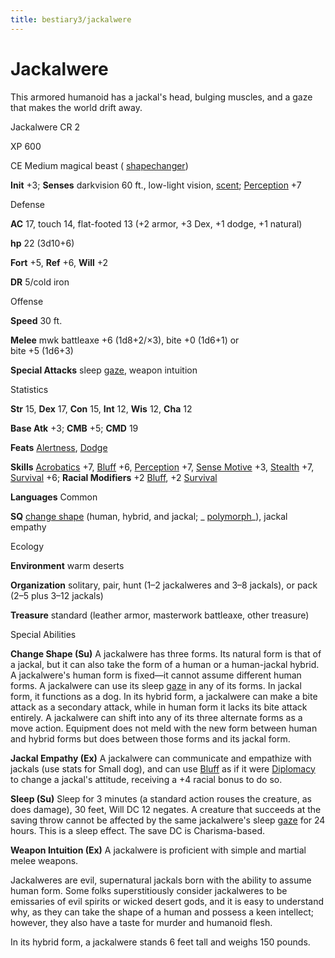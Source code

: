 ```yaml
---
title: bestiary3/jackalwere
---
```

# Jackalwere

This armored humanoid has a jackal's head, bulging muscles, and a gaze that makes the world drift away.

Jackalwere CR 2

XP 600

CE Medium magical beast ( [shapechanger](monsters/creatureTypes.md#_shapechanger-subtype))

**Init** +3; **Senses** darkvision 60 ft., low-light vision, [scent](monsters/universalMonsterRules.md#_scent); [Perception](skills/perception.md#_perception) +7

Defense

**AC** 17, touch 14, flat-footed 13 (+2 armor, +3 Dex, +1 dodge, +1 natural)

**hp** 22 (3d10+6)

**Fort** +5, **Ref** +6, **Will** +2

**DR** 5/cold iron

Offense

**Speed** 30 ft.

**Melee** mwk battleaxe +6 (1d8+2/×3), bite +0 (1d6+1) or   
bite +5 (1d6+3)

**Special Attacks** sleep [gaze](monsters/universalMonsterRules.md#_gaze), weapon intuition

Statistics

**Str** 15, **Dex** 17, **Con** 15, **Int** 12, **Wis** 12, **Cha** 12

**Base Atk** +3; **CMB** +5; **CMD** 19

**Feats** [Alertness](feats.md#_alertness), [Dodge](feats.md#_dodge)

**Skills** [Acrobatics](skills/acrobatics.md#_acrobatics) +7, [Bluff](skills/bluff.md#_bluff) +6, [Perception](skills/perception.md#_perception) +7, [Sense Motive](skills/senseMotive.md#_sense-motive) +3, [Stealth](skills/stealth.md#_stealth) +7, [Survival](skills/survival.md#_survival) +6; **Racial Modifiers** +2 [Bluff](skills/bluff.md#_bluff), +2 [Survival](skills/survival.md#_survival)

**Languages** Common

**SQ** [change shape](monsters/universalMonsterRules.md#_change-shape) (human, hybrid, and jackal; _ [polymorph](spells/polymorph.md#_polymorph)_), jackal empathy

Ecology

**Environment** warm deserts

**Organization** solitary, pair, hunt (1–2 jackalweres and 3–8 jackals), or pack (2–5 plus 3–12 jackals)

**Treasure** standard (leather armor, masterwork battleaxe, other treasure)

Special Abilities

**Change Shape (Su)** A jackalwere has three forms. Its natural form is that of a jackal, but it can also take the form of a human or a human-jackal hybrid. A jackalwere's human form is fixed—it cannot assume different human forms. A jackalwere can use its sleep [gaze](monsters/universalMonsterRules.md#_gaze) in any of its forms. In jackal form, it functions as a dog. In its hybrid form, a jackalwere can make a bite attack as a secondary attack, while in human form it lacks its bite attack entirely. A jackalwere can shift into any of its three alternate forms as a move action. Equipment does not meld with the new form between human and hybrid forms but does between those forms and its jackal form.

**Jackal Empathy (Ex)** A jackalwere can communicate and empathize with jackals (use stats for Small dog), and can use [Bluff](skills/bluff.md#_bluff) as if it were [Diplomacy](skills/diplomacy.md#_diplomacy) to change a jackal's attitude, receiving a +4 racial bonus to do so.

**Sleep (Su)** Sleep for 3 minutes (a standard action rouses the creature, as does damage), 30 feet, Will DC 12 negates. A creature that succeeds at the saving throw cannot be affected by the same jackalwere's sleep [gaze](monsters/universalMonsterRules.md#_gaze) for 24 hours. This is a sleep effect. The save DC is Charisma-based.

**Weapon Intuition (Ex)** A jackalwere is proficient with simple and martial melee weapons.

Jackalweres are evil, supernatural jackals born with the ability to assume human form. Some folks superstitiously consider jackalweres to be emissaries of evil spirits or wicked desert gods, and it is easy to understand why, as they can take the shape of a human and possess a keen intellect; however, they also have a taste for murder and humanoid flesh.

In its hybrid form, a jackalwere stands 6 feet tall and weighs 150 pounds.

